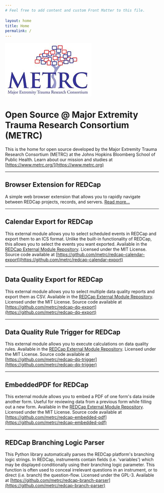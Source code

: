 ```yaml
---
# Feel free to add content and custom Front Matter to this file.

layout: home
title: Home
permalink: /
---
```

<img src="assets/METRC_logo_redcap.jpg" width="282" height="176">

# Open Source @ Major Extremity Trauma Research Consortium (METRC)

This is the home for open source developed by the Major Extremity Trauma Research Consortium (METRC) at the
Johns Hopkins Bloomberg School of Public Health.  Learn about our mission and studies at [https://www.metrc.org/](https://www.metrc.org)

---

## Browser Extension for REDCap
A simple web browser extension that allows you to rapidly navigate between REDCap projects, records, and servers.
[Read more...](/browser-extension/)

---

## Calendar Export for REDCap

This external module allows you to select scheduled events in REDCap and export them to an ICS format.
Unlike the built-in functionality of REDCap, this allows you to select the events you want exported.
Available in the [REDCap External Module Repository](https://redcap.vanderbilt.edu/consortium/modules/).  Licensed under the MIT License.  Source code available
at [https://github.com/metrc/redcap-calendar-export](https://github.com/metrc/redcap-calendar-export)

---

## Data Quality Export for REDCap

This external module allows you to select multiple data quality reports and export them as CSV.
Available in the [REDCap External Module Repository](https://redcap.vanderbilt.edu/consortium/modules/). Licensed under the MIT License.  Source code 
available at [https://github.com/metrc/redcap-dq-export](https://github.com/metrc/redcap-dq-export)

---

## Data Quality Rule Trigger for REDCap

This external module allows you to execute calculations on data quality rules.
Available in the [REDCap External Module Repository](https://redcap.vanderbilt.edu/consortium/modules/). Licensed under the MIT License.  Source code available
at [https://github.com/metrc/redcap-dq-trigger](https://github.com/metrc/redcap-dq-trigger)

---
## EmbeddedPDF for REDCap

This external module allows you to embed a PDF of one form's data inside another form.  Useful for
reviewing data from a previous form while filling out a new form. Available in the [REDCap External Module Repository](https://redcap.vanderbilt.edu/consortium/modules/). 
Licensed under the MIT License.  Source code available at [https://github.com/metrc/redcap-embedded-pdf](https://github.com/metrc/redcap-embedded-pdf)

---

## REDCap Branching Logic Parser

This Python library automatically parses the REDCap platform's branching logic strings. In REDCap, instruments
contain fields (i.e. 'variables') which may be displayed conditionally using their branching logic parameter.
This function is often used to conceal irrelevant questions in an instrument, or to direct (i.e. branch) the
question-flow. Licensed under the GPL-3.  Available at [https://github.com/metrc/redcap-branch-parser](https://github.com/metrc/redcap-branch-parser)
